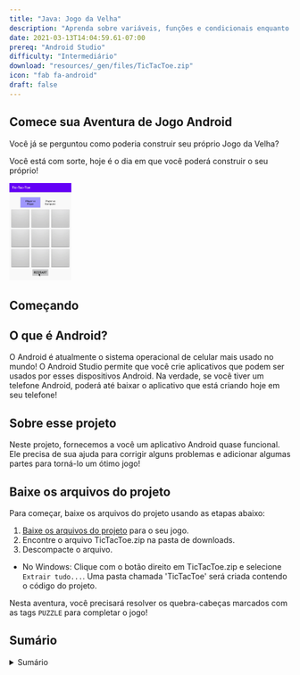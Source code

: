 ```yaml
---
title: "Java: Jogo da Velha"
description: "Aprenda sobre variáveis, funções e condicionais enquanto constrói um aplicativo Android do Jogo da Velha"
date: 2021-03-13T14:04:59.61-07:00
prereq: "Android Studio"
difficulty: "Intermediário"
download: "resources/_gen/files/TicTacToe.zip"
icon: "fab fa-android"
draft: false
---
```


## Comece sua Aventura de Jogo Android

Você já se perguntou como poderia construir seu próprio Jogo da Velha?

Você está com sorte, hoje é o dia em que você poderá construir o seu próprio!


<img src="resources/_gen/images/game_play.gif" height="30%" width="22%" title="Android Jogo da Velha" alt="Android Jogo da Velha"/>

## Começando

## O que é Android?
O Android é atualmente o sistema operacional de celular mais usado no mundo! O Android Studio permite que você crie aplicativos que podem ser usados por esses dispositivos Android. Na verdade, se você tiver um telefone Android, poderá até baixar o aplicativo que está criando hoje em seu telefone!

## Sobre esse projeto

Neste projeto, fornecemos a você um aplicativo Android quase funcional. Ele precisa de sua ajuda para corrigir alguns problemas e adicionar algumas partes para torná-lo um ótimo jogo!

## Baixe os arquivos do projeto
Para começar, baixe os arquivos do projeto usando as etapas abaixo:
1. [Baixe os arquivos do projeto](../resources/_gen/files/TicTacToe.zip) para o seu jogo.
2. Encontre o arquivo TicTacToe.zip na pasta de downloads.
3. Descompacte o arquivo.
 - No Windows: Clique com o botão direito em TicTacToe.zip e selecione `Extrair tudo...`. Uma pasta chamada 'TicTacToe' será criada contendo o código do projeto.

Nesta aventura, você precisará resolver os quebra-cabeças marcados com as tags `PUZZLE` para completar o jogo!

## Sumário

<details close>
<summary>Sumário</summary>
{{% children /%}}
</details>

